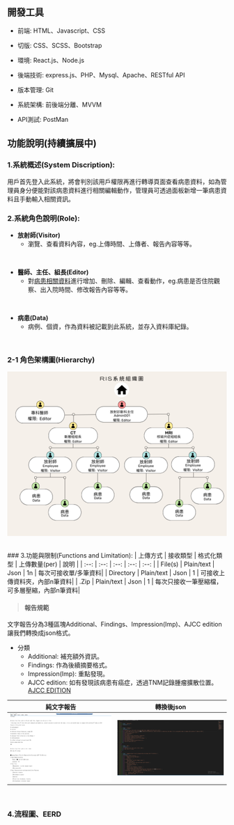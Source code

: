 ## 開發工具
   - 前端: HTML、Javascript、CSS

   - 切版: CSS、SCSS、Bootstrap

   - 環境: React.js、Node.js

   - 後端技術: express.js、PHP、Mysql、Apache、RESTful API

   - 版本管理: Git

   - 系統架構: 前後端分離、MVVM

   - API測試: PostMan


## 功能說明(持續擴展中)
### 1.系統概述(System Discription):  <br>
用戶首先登入此系統，將會判別該用戶權限再進行轉導頁面查看病患資料，如為管理員身分便能對該病患資料進行相關編輯動作，管理員可透過面板新增一筆病患資料且手動輸入相關資訊。
<BR>

### 2.系統角色說明(Role):<BR>

   - **放射師(Visitor)**
       - 瀏覽、查看資料內容，eg.上傳時間、上傳者、報告內容等等。
<br>

   - **醫師、主任、組長(Editor)**
      - 對<ins>病患相關資料</ins>進行增加、刪除、編輯、查看動作，eg.病患是否住院觀察、出入院時間、修改報告內容等等。  
<br>

   - **病患(Data)**
      - 病例、個資，作為資料被記載到此系統，並存入資料庫紀錄。

<BR>

### 2-1 角色架構圖(Hierarchy)

![](/aseets/RIS_hierarchy.png "plain text")

<BR>
### 3.功能與限制(Functions and Limitation):
| 上傳方式 | 接收類型 | 格式化類型 | 上傳數量(per) |   說明 |
|   :--:    |  :--: |    :--:    |    :--:      |  :--: |
| File(s)   | Plain/text |   Json    |     1n       | 每次可接收單/多筆資料|
| Directory | Plain/text |   Json    |     1        | 可接收上傳資料夾，內部n筆資料|
| .Zip      | Plain/text |   Json    |     1        | 每次只接收一筆壓縮檔，可多層壓縮，內部n筆資料|

<BR>

> #### 報告規範
文字報告分為3種區塊Additional、Findings、Impression(Imp)、AJCC edition讓我們轉換成json格式。
- 分類
  - Additional: 補充額外資訊。
  - Findings: 作為後續摘要格式。
  - Impression(Imp): 重點發現。
  - AJCC edition: 如有發現該病患有癌症，透過TNM記錄腫瘤擴散位置。[AJCC EDITION](https://iconcancercentre.hk/zh-hant/brochure/cancer-staging-explained/#%e7%94%9a%e9%ba%bc%e6%98%af%e7%99%8c%e7%97%87%e5%88%86%e6%9c%9f)

 
 |純文字報告|轉換後json|
|--|--|
|![](/aseets/before.png "plain text")|![](/aseets/after.png "Formatted text")|

<BR>


### 4.流程圖、EERD

